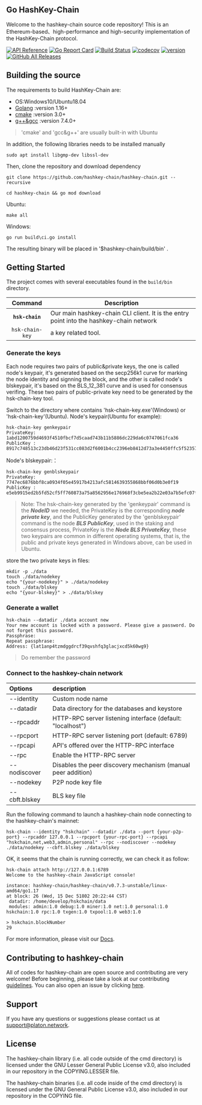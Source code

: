 ## Go HashKey-Chain

Welcome to the hashkey-chain source code repository! This is an Ethereum-based、high-performance and high-security implementation of the HashKey-Chain protocol.

[![API Reference](
https://camo.githubusercontent.com/915b7be44ada53c290eb157634330494ebe3e30a/68747470733a2f2f676f646f632e6f72672f6769746875622e636f6d2f676f6c616e672f6764646f3f7374617475732e737667
)](https://pkg.go.dev/github.com/hashkey-chain/hashkey-chain?tab=doc)
[![Go Report Card](https://goreportcard.com/badge/github.com/hashkey-chain/hashkey-chain)](https://goreportcard.com/report/github.com/hashkey-chain/hashkey-chain)
[![Build Status](https://github.com/hashkey-chain/hashkey-chain/workflows/unittest/badge.svg)](https://github.com/hashkey-chain/hashkey-chain/actions)
[![codecov](https://codecov.io/gh/hashkey-chain/hashkey-chain/branch/feature-mainnet-launch/graph/badge.svg)](https://codecov.io/gh/hashkey-chain/hashkey-chain)
[![version](https://img.shields.io/github/v/tag/hashkey-chain/hashkey-chain)](https://github.com/hashkey-chain/hashkey-chain/releases/latest)
[![GitHub All Releases](https://img.shields.io/github/downloads/hashkey-chain/hashkey-chain/total.svg)](https://github.com/hashkey-chain/hashkey-chain)

## Building the source
The requirements to build HashKey-Chain are:

- OS:Windows10/Ubuntu18.04
- [Golang](https://golang.org/doc/install) :version 1.16+
- [cmake](https://cmake.org/) :version 3.0+
- [g++&gcc](http://gcc.gnu.org/) :version 7.4.0+
> 'cmake' and 'gcc&g++' are usually built-in with Ubuntu

In addition, the following libraries needs to be installed manually

```
sudo apt install libgmp-dev libssl-dev
```
Then, clone the repository and download dependency

```
git clone https://github.com/hashkey-chain/hashkey-chain.git --recursive

cd hashkey-chain && go mod download
```

Ubuntu:

```
make all
```

Windows:

```
go run build\ci.go install 
```

The resulting binary will be placed in '$hashkey-chain/build/bin' .

## Getting Started

The project comes with several executables found in the `build/bin` directory.

| Command    | Description |
|:----------:|-------------|
| **`hsk-chain`** | Our main hashkey-chain CLI client. It is the entry point into the hashkey-chain network |
| `hsk-chain-key`    | a key related tool. |

### Generate the keys

Each node requires two pairs of public&private keys, the one is called node's keypair, it's generated based on the secp256k1 curve for marking the node identity and signning the block, and the other is called node's blskeypair, it's based on the BLS_12_381 curve and is used for consensus verifing. These two pairs of public-private key need to be generated by the hsk-chain-key tool.

Switch to the directory where contains 'hsk-chain-key.exe'(Windows) or 'hsk-chain-key'(Ubuntu).
Node's keypair(Ubuntu for example):

```
hsk-chain-key genkeypair
PrivateKey:  1abd1200759d4693f4510fbcf7d5caad743b11b5886dc229da6c0747061fca36
PublicKey :  8917c748513c23db46d23f531cc083d2f6001b4cc2396eb8412d73a3e4450ffc5f5235757abf9873de469498d8cf45f5bb42c215da79d59940e17fcb22dfc127
```
Node's blskeypair:：

```
hsk-chain-key genblskeypair
PrivateKey:  7747ec6876bbf8ca0934f05e45917b4213afc5814639355868bbf06d0b3e0f19
PublicKey :  e5eb9915ed2b5fd52cf5ff760873a75a8562956e176968f3cbe5ea2b22e03a7b5efc07fdd5ad66d433b404cb880b560bed6295fa79f8fa649588be02231de2e70a782751dc28dbf516b7bb5d52053b5cdf985d8961a5baafa467e8dda55fe981
```

> Note: The hsk-chain-key generated by the 'genkeypair' command is the ***NodeID*** we needed, the PrivateKey is the corresponding ***node private key***, and the PublicKey generated by the 'genblskeypair' command is the node ***BLS PublicKey***, used in the staking and consensus process, PrivateKey is the ***Node BLS PrivateKey***, these two keypairs are common in different operating systems, that is, the public and private keys generated in Windows above, can be used in Ubuntu.

store the two private keys in files:

```
mkdir -p ./data
touch ./data/nodekey 
echo "{your-nodekey}" > ./data/nodekey
touch ./data/blskey
echo "{your-blskey}" > ./data/blskey
```

### Generate a wallet

```
hsk-chain --datadir ./data account new
Your new account is locked with a password. Please give a password. Do not forget this password.
Passphrase:
Repeat passphrase:
Address: {lat1anp4tzmdggdrcf39qvshfq3glacjxcd5k60wg9}
```

> Do remember the password

### Connect to the hashkey-chain network

| Options | description |
| :------------ | :------------ |
| --identity | Custom node name |
| --datadir  | Data directory for the databases and keystore |
| --rpcaddr  | HTTP-RPC server listening interface (default: "localhost") |
| --rpcport  | HTTP-RPC server listening port (default: 6789) |
| --rpcapi   | API's offered over the HTTP-RPC interface |
| --rpc      | Enable the HTTP-RPC server |
| --nodiscover | Disables the peer discovery mechanism (manual peer addition) |
| --nodekey | P2P node key file |
| --cbft.blskey | BLS key file |

Run the following command to launch a hashkey-chain node connecting to the hashkey-chain's mainnet:

```
hsk-chain --identity "hskchain" --datadir ./data --port {your-p2p-port} --rpcaddr 127.0.0.1 --rpcport {your-rpc-port} --rpcapi "hskchain,net,web3,admin,personal" --rpc --nodiscover --nodekey ./data/nodekey --cbft.blskey ./data/blskey
```

OK, it seems that the chain is running correctly, we can check it as follow:

```
hsk-chain attach http://127.0.0.1:6789
Welcome to the hashkey-chain JavaScript console!

instance: hashkey-chain/hashkey-chain/v0.7.3-unstable/linux-amd64/go1.17
at block: 26 (Wed, 15 Dec 51802 20:22:44 CST)
 datadir: /home/develop/hskchain/data
 modules: admin:1.0 debug:1.0 miner:1.0 net:1.0 personal:1.0 hskchain:1.0 rpc:1.0 txgen:1.0 txpool:1.0 web3:1.0

> hskchain.blockNumber
29
```

For more information, please visit our [Docs](https://devdocs.platon.network/docs/en/).

## Contributing to hashkey-chain

All of codes for hashkey-chain are open source and contributing are very welcome! Before beginning, please take a look at our contributing [guidelines](https://github.com/hashkey-chain/hashkey-chain/blob/develop/.github/CONTRIBUTING.md). You can also open an issue by clicking [here](https://github.com/hashkey-chain/hashkey-chain/issues/new/choose).

## Support
If you have any questions or suggestions please contact us at support@platon.network.

## License
The hashkey-chain library (i.e. all code outside of the cmd directory) is licensed under the GNU Lesser General Public License v3.0, also included in our repository in the COPYING.LESSER file.

The hashkey-chain binaries (i.e. all code inside of the cmd directory) is licensed under the GNU General Public License v3.0, also included in our repository in the COPYING file.

